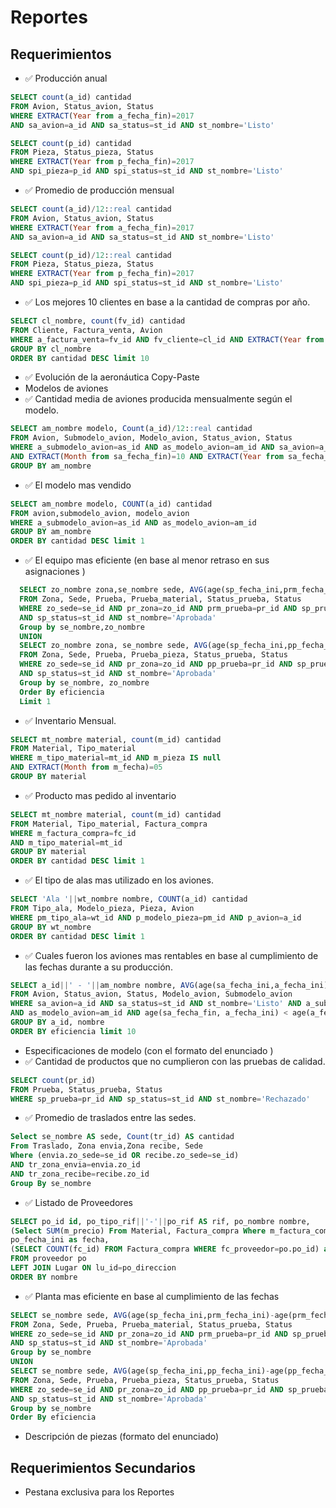 # Reportes

## Requerimientos
- :white_check_mark:  Producción anual
```sql
SELECT count(a_id) cantidad
FROM Avion, Status_avion, Status
WHERE EXTRACT(Year from a_fecha_fin)=2017
AND sa_avion=a_id AND sa_status=st_id AND st_nombre='Listo'

SELECT count(p_id) cantidad
FROM Pieza, Status_pieza, Status
WHERE EXTRACT(Year from p_fecha_fin)=2017
AND spi_pieza=p_id AND spi_status=st_id AND st_nombre='Listo'
```
- :white_check_mark: Promedio de producción mensual 
```sql
SELECT count(a_id)/12::real cantidad
FROM Avion, Status_avion, Status
WHERE EXTRACT(Year from a_fecha_fin)=2017
AND sa_avion=a_id AND sa_status=st_id AND st_nombre='Listo'

SELECT count(p_id)/12::real cantidad
FROM Pieza, Status_pieza, Status
WHERE EXTRACT(Year from p_fecha_fin)=2017
AND spi_pieza=p_id AND spi_status=st_id AND st_nombre='Listo'
```
- :white_check_mark:  Los mejores 10 clientes en base a la cantidad de compras por año.
```sql
SELECT cl_nombre, count(fv_id) cantidad
FROM Cliente, Factura_venta, Avion
WHERE a_factura_venta=fv_id AND fv_cliente=cl_id AND EXTRACT(Year from fv_fecha)=2017
GROUP BY cl_nombre
ORDER BY cantidad DESC limit 10
```
- :white_check_mark: Evolución de la aeronáutica 
  Copy-Paste
- Modelos de aviones 
- :white_check_mark:  Cantidad media de aviones producida mensualmente según el modelo. 
```sql
SELECT am_nombre modelo, Count(a_id)/12::real cantidad
FROM Avion, Submodelo_avion, Modelo_avion, Status_avion, Status
WHERE a_submodelo_avion=as_id AND as_modelo_avion=am_id AND sa_avion=a_id AND sa_status=st_id AND st_nombre='Listo' 
AND EXTRACT(Month from sa_fecha_fin)=10 AND EXTRACT(Year from sa_fecha_fin)=2018
GROUP BY am_nombre
```
- :white_check_mark:  El modelo mas vendido 
```sql
SELECT am_nombre modelo, COUNT(a_id) cantidad
FROM avion,submodelo_avion, modelo_avion
WHERE a_submodelo_avion=as_id AND as_modelo_avion=am_id
GROUP BY am_nombre
ORDER BY cantidad DESC limit 1
```
- :white_check_mark:  El equipo mas eficiente (en base al menor retraso en sus asignaciones ) 
```sql
  SELECT zo_nombre zona,se_nombre sede, AVG(age(sp_fecha_ini,prm_fecha_ini)-age(prm_fecha_fin,prm_fecha_ini)) eficiencia
  FROM Zona, Sede, Prueba, Prueba_material, Status_prueba, Status
  WHERE zo_sede=se_id AND pr_zona=zo_id AND prm_prueba=pr_id AND sp_prueba=pr_id 
  AND sp_status=st_id AND st_nombre='Aprobada' 
  Group by se_nombre,zo_nombre
  UNION
  SELECT zo_nombre zona, se_nombre sede, AVG(age(sp_fecha_ini,pp_fecha_ini)-age(pp_fecha_fin, pp_fecha_ini)) eficiencia
  FROM Zona, Sede, Prueba, Prueba_pieza, Status_prueba, Status
  WHERE zo_sede=se_id AND pr_zona=zo_id AND pp_prueba=pr_id AND sp_prueba=pr_id 
  AND sp_status=st_id AND st_nombre='Aprobada' 
  Group by se_nombre, zo_nombre
  Order By eficiencia
  Limit 1
```
- :white_check_mark:  Inventario Mensual.
```sql
SELECT mt_nombre material, count(m_id) cantidad
FROM Material, Tipo_material
WHERE m_tipo_material=mt_id AND m_pieza IS null 
AND EXTRACT(Month from m_fecha)=05
GROUP BY material
```
- :white_check_mark:  Producto mas pedido al inventario 
```sql
SELECT mt_nombre material, count(m_id) cantidad
FROM Material, Tipo_material, Factura_compra
WHERE m_factura_compra=fc_id 
AND m_tipo_material=mt_id 
GROUP BY material
ORDER BY cantidad DESC limit 1
```
- :white_check_mark:  El tipo de alas mas utilizado en los aviones.
```sql
SELECT 'Ala '||wt_nombre nombre, COUNT(a_id) cantidad
FROM Tipo_ala, Modelo_pieza, Pieza, Avion
WHERE pm_tipo_ala=wt_id AND p_modelo_pieza=pm_id AND p_avion=a_id
GROUP BY wt_nombre
ORDER BY cantidad DESC limit 1
```
- :white_check_mark:  Cuales fueron los aviones mas rentables en base al cumplimiento de las fechas durante a su producción. 
```sql
SELECT a_id||' - '||am_nombre nombre, AVG(age(sa_fecha_ini,a_fecha_ini)-age(a_fecha_fin,a_fecha_ini)) eficiencia
FROM Avion, Status_avion, Status, Modelo_avion, Submodelo_avion
WHERE sa_avion=a_id AND sa_status=st_id AND st_nombre='Listo' AND a_submodelo_avion=as_id 
AND as_modelo_avion=am_id AND age(sa_fecha_fin, a_fecha_ini) < age(a_fecha_fin, a_fecha_ini)   
GROUP BY a_id, nombre 
ORDER BY eficiencia limit 10
```
- Especificaciones de modelo (con el formato del enunciado ) 
- :white_check_mark:  Cantidad de productos que no cumplieron con las pruebas de calidad.
```sql
SELECT count(pr_id)
FROM Prueba, Status_prueba, Status
WHERE sp_prueba=pr_id AND sp_status=st_id AND st_nombre='Rechazado'
```
- :white_check_mark:  Promedio de traslados entre las sedes. 
```sql
Select se_nombre AS sede, Count(tr_id) AS cantidad
From Traslado, Zona envia,Zona recibe, Sede
Where (envia.zo_sede=se_id OR recibe.zo_sede=se_id)
AND tr_zona_envia=envia.zo_id
AND tr_zona_recibe=recibe.zo_id
Group By se_nombre
```
- :white_check_mark:  Listado de Proveedores
```sql
SELECT po_id id, po_tipo_rif||'-'||po_rif AS rif, po_nombre nombre, 
(Select SUM(m_precio) From Material, Factura_compra Where m_factura_compra=fc_id AND fc_proveedor=po.po_id) as monto, 
po_fecha_ini as fecha, 
(SELECT COUNT(fc_id) FROM Factura_compra WHERE fc_proveedor=po.po_id) as compras, lu_nombre direccion 
FROM proveedor po 
LEFT JOIN Lugar ON lu_id=po_direccion 
ORDER BY nombre
```
- :white_check_mark:  Planta mas eficiente en base al cumplimiento de las fechas 
```sql
SELECT se_nombre sede, AVG(age(sp_fecha_ini,prm_fecha_ini)-age(prm_fecha_fin,prm_fecha_ini)) eficiencia
FROM Zona, Sede, Prueba, Prueba_material, Status_prueba, Status
WHERE zo_sede=se_id AND pr_zona=zo_id AND prm_prueba=pr_id AND sp_prueba=pr_id 
AND sp_status=st_id AND st_nombre='Aprobada' 
Group by se_nombre 
UNION
SELECT se_nombre sede, AVG(age(sp_fecha_ini,pp_fecha_ini)-age(pp_fecha_fin, pp_fecha_ini)) eficiencia
FROM Zona, Sede, Prueba, Prueba_pieza, Status_prueba, Status
WHERE zo_sede=se_id AND pr_zona=zo_id AND pp_prueba=pr_id AND sp_prueba=pr_id 
AND sp_status=st_id AND st_nombre='Aprobada' 
Group by se_nombre
Order By eficiencia
```
- Descripción de piezas (formato del enunciado) 

## Requerimientos Secundarios
- Pestana exclusiva para los Reportes
